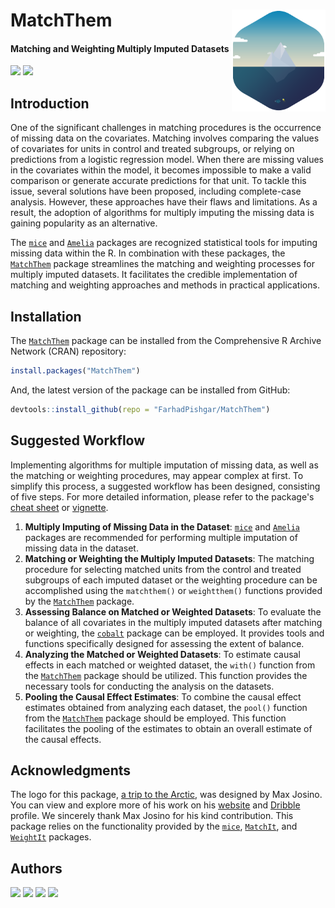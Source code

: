 # MatchThem <img src="man/figure/logo.png" align="right" width="150" />

<!-- badges: start -->
#### Matching and Weighting Multiply Imputed Datasets
<!-- badges: end -->

[![](https://img.shields.io/badge/CRAN%20version-1.2.1-success.svg?color=informational&style=for-the-badge)](https://cran.r-project.org/package=MatchThem)
[![](https://img.shields.io/badge/github%20version-1.2.1-success.svg?color=informational&style=for-the-badge)](https://github.com/FarhadPishgar/MatchThem)

## Introduction

One of the significant challenges in matching procedures is the occurrence of missing data on the covariates. Matching involves comparing the values of covariates for units in control and treated subgroups, or relying on predictions from a logistic regression model. When there are missing values in the covariates within the model, it becomes impossible to make a valid comparison or generate accurate predictions for that unit. To tackle this issue, several solutions have been proposed, including complete-case analysis. However, these approaches have their flaws and limitations. As a result, the adoption of algorithms for multiply imputing the missing data is gaining popularity as an alternative.

The [`mice`](https://cran.r-project.org/package=mice) and [`Amelia`](https://cran.r-project.org/package=Amelia) packages are recognized statistical tools for imputing missing data within the R. In combination with these packages, the [`MatchThem`](https://cran.r-project.org/package=MatchThem) package streamlines the matching and weighting processes for multiply imputed datasets. It facilitates the credible implementation of matching and weighting approaches and methods in practical applications.

## Installation

The [`MatchThem`](https://cran.r-project.org/package=MatchThem) package can be installed from the Comprehensive R Archive Network (CRAN) repository:

``` r
install.packages("MatchThem")
```

And, the latest version of the package can be installed from GitHub:

``` r
devtools::install_github(repo = "FarhadPishgar/MatchThem")
```

## Suggested Workflow

Implementing algorithms for multiple imputation of missing data, as well as the matching or weighting procedures, may appear complex at first. To simplify this process, a suggested workflow has been designed, consisting of five steps. For more detailed information, please refer to the package's [cheat sheet](https://cran.r-project.org/package=MatchThem/vignettes/cheatsheet.pdf) or [vignette](https://cran.r-project.org/package=MatchThem/vignettes/vignette.pdf).

1. **Multiply Imputing of Missing Data in the Dataset**: [`mice`](https://cran.r-project.org/package=mice) and [`Amelia`](https://cran.r-project.org/package=Amelia) packages are recommended for performing multiple imputation of missing data in the dataset.
2. **Matching or Weighting the Multiply Imputed Datasets**: The matching procedure for selecting matched units from the control and treated subgroups of each imputed dataset or the weighting procedure can be accomplished using the `matchthem()` or `weightthem()` functions provided by the [`MatchThem`](https://cran.r-project.org/package=MatchThem) package.
3. **Assessing Balance on Matched or Weighted Datasets**: To evaluate the balance of all covariates in the multiply imputed datasets after matching or weighting, the [`cobalt`](https://cran.r-project.org/package=cobalt) package can be employed. It provides tools and functions specifically designed for assessing the extent of balance.
4. **Analyzing the Matched or Weighted Datasets**: To estimate causal effects in each matched or weighted dataset, the `with()` function from the [`MatchThem`](https://cran.r-project.org/package=MatchThem) package should be utilized. This function provides the necessary tools for conducting the analysis on the datasets.
5. **Pooling the Causal Effect Estimates**: To combine the causal effect estimates obtained from analyzing each dataset, the `pool()` function from the [`MatchThem`](https://cran.r-project.org/package=MatchThem) package should be employed. This function facilitates the pooling of the estimates to obtain an overall estimate of the causal effects.

## Acknowledgments
The logo for this package, [a trip to the Arctic](https://dribbble.com/shots/1652911-A-trip-to-the-Arctic), was designed by Max Josino. You can view and explore more of his work on his [website](http://maxjosino.co/) and [Dribble](https://dribbble.com/maxjosino) profile. We sincerely thank Max Josino for his kind contribution. This package relies on the functionality provided by the [`mice`](https://cran.r-project.org/package=mice), [`MatchIt`](https://cran.r-project.org/package=MatchIt), and [`WeightIt`](https://cran.r-project.org/package=WeightIt) packages.

## Authors
[![](https://img.shields.io/badge/Farhad%20Pishgar-success.svg?color=informational&style=for-the-badge)](https://twitter.com/FarhadPishgar)
[![](https://img.shields.io/badge/Noah%20Greifer-success.svg?color=informational&style=for-the-badge)](https://twitter.com/Noah_Greifer)
[![](https://img.shields.io/badge/Clémence%20Leyrat-success.svg?color=informational&style=for-the-badge)](https://twitter.com/LeyClem)
[![](https://img.shields.io/badge/Elizabeth%20Stuart-success.svg?color=informational&style=for-the-badge)](https://twitter.com/LizStuartdc)
